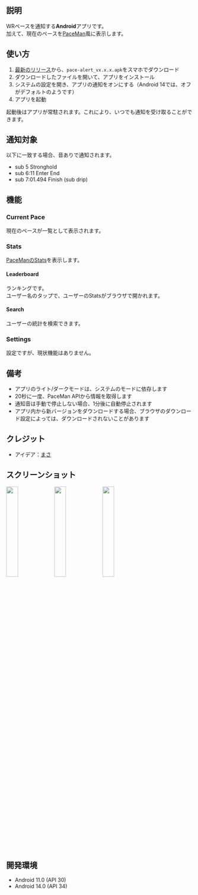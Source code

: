 ## 説明
WRペースを通知する**Android**アプリです。  
加えて、現在のペースを[PaceMan](https://paceman.gg/)風に表示します。

## 使い方
1. [最新のリリース](https://github.com/mebuki117/PaceAlert/releases/latest)から、`pace-alert_vx.x.x.apk`をスマホでダウンロード
2. ダウンロードしたファイルを開いて、アプリをインストール
3. システムの設定を開き、アプリの通知をオンにする（Android 14では、オフがデフォルトのようです）
4. アプリを起動

起動後はアプリが常駐されます。これにより、いつでも通知を受け取ることができます。

## 通知対象
以下に一致する場合、音ありで通知されます。
- sub 5 Stronghold
- sub 6:11 Enter End
- sub 7:01.494 Finish (sub drip)

## 機能
### Current Pace
現在のペースが一覧として表示されます。

### Stats
[PaceManのStats](https://paceman.gg/stats/)を表示します。

#### Leaderboard
ランキングです。  
ユーザー名のタップで、ユーザーのStatsがブラウザで開かれます。

#### Search
ユーザーの統計を検索できます。

### Settings
設定ですが、現状機能はありません。

## 備考
- アプリのライト/ダークモードは、システムのモードに依存します
- 20秒に一度、PaceMan APIから情報を取得します
- 通知音は手動で停止しない場合、1分後に自動停止されます
- アプリ内から新バージョンをダウンロードする場合、ブラウザのダウンロード設定によっては、ダウンロードされないことがあります

## クレジット
- アイデア：[まさ](https://x.com/masa_ERC/status/1846322439976112189)

## スクリーンショット
<img src="https://github.com/user-attachments/assets/cf289896-4ccc-40bb-8574-632c6db0c001" width="25%" />
<img src="https://github.com/user-attachments/assets/1871d25f-09c5-439c-917b-adb0f98ef1a2" width="25%" />
<img src="https://github.com/user-attachments/assets/759d6d4c-7645-48e0-9dfb-ef1c159ff837" width="25%" />

## 開発環境
- Android 11.0 (API 30)
- Android 14.0 (API 34)
